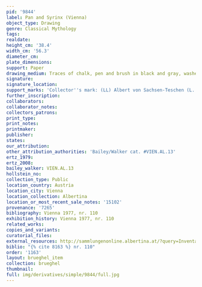 ```yaml
---
pid: '9844'
label: Pan and Syrinx (Vienna)
object_type: Drawing
genre: Classical Mythology
tags: 
realdate: 
height_cm: '38.4'
width_cm: '56.3'
diameter_cm: 
plate_dimensions: 
support: Paper
drawing_medium: Traces of chalk, pen and brush in black and gray, washed, white highlight
signature: 
signature_location: 
support_marks: 'Collector''s mark: (LL) Albert von Sachsen-Teschen (L. 174)'
further_inscription: 
collaborators: 
collaborator_notes: 
collectors_patrons: 
print_type: 
print_notes: 
printmaker: 
publisher: 
states: 
our_attribution: 
other_attribution_authorities: 'Bailey/Walker cat. #VIEN.AL.13'
ertz_1979: 
ertz_2008: 
bailey_walker: VIEN.AL.13
hollstein_no: 
collection_type: Public
location_country: Austria
location_city: Vienna
location_collection: Albertina
location_or_most_recent_sale_notes: '15102'
provenance: '7265'
bibliography: Vienna 1977, nr. 110
exhibition_history: Vienna 1977, nr. 110
related_works: 
copies_and_variants: 
curatorial_files: 
external_resources: http://sammlungenonline.albertina.at/?query=Inventarnummer%3D%5B15102%5D&showtype=record
biblio: "{% cite 8163 %} nr. 110"
order: '1163'
layout: brueghel_item
collection: brueghel
thumbnail: 
full: img/derivatives/simple/9844/full.jpg
---
```

